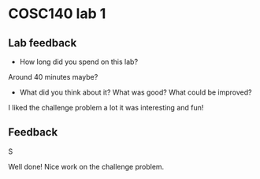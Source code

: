 # COSC140 lab 1

## Lab feedback

 * How long did you spend on this lab?
 
 Around 40 minutes maybe?

 * What did you think about it?  What was good?  What could be improved?
 
 I liked the challenge problem a lot it was interesting and fun!

## Feedback

S

Well done!  Nice work on the challenge problem.

